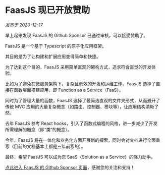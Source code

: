 # FaasJS 现已开放赞助

*发布于 2020-12-17*

早上起来发现 FaasJS 的 Github Sponsor 已通过审核，可以接受赞助了。

FaasJS 是一个基于 Typescript 的原子化应用框架。

其目的是为了让构建和扩展应用变得简单和快捷。

为了达到这个目的，FaasJS 采用简单直观的架构方式，追求符合直觉的开发体验。

比如为了避免在微服务架构下，复杂且低效的开发和运维工作，FaasJS 选择了直接在函数层面搭建应用，即 Function as a Service（FaaS）。

同时为了管理大量的函数，FaasJS 选择了最简洁直观的文件夹形式，从而避开了传统 MVC 应用的大量复杂概念（如路由、控制器、模块等），让应用结构清晰了然。

去年 FaasJS 参考 React hooks，引入了函数式编程的风格，进一步减少了开发所需理解的概念（即“类”的概念）。

今年，FaasJS 将在一体化和业务化方面开展新的探索，同时会对文档进行全面重写（目前的文档基本上都是三年前写的）。

最终，希望 FaasJS 可以成为您 SaaS（Solution as a Service）的强力助手。

[点此进入 FaasJS 的 Github Sponsor 页面](https://github.com/sponsors/faasjs)，感谢您的关注和支持！
